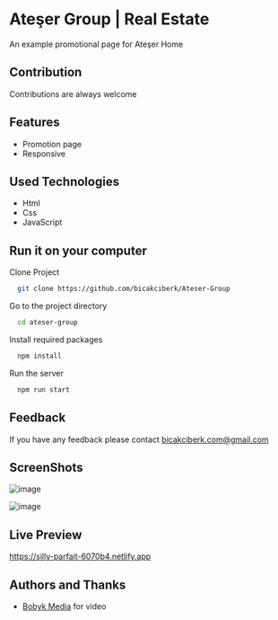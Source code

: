 # Ateşer Group | Real Estate

An example promotional page for Ateşer Home


## Contribution

Contributions are always welcome


  
## Features
- Promotion page
- Responsive

  
## Used Technologies

- Html
- Css
- JavaScript


  
## Run it on your computer

Clone Project

```bash
  git clone https://github.com/bicakciberk/Ateser-Group
```

Go to the project directory

```bash
  cd ateser-group
```

Install required packages

```bash
  npm install
```

Run the server

```bash
  npm run start
```

  
## Feedback

If you have any feedback please contact bicakciberk.com@gmail.com
  
## ScreenShots

![image](https://user-images.githubusercontent.com/120296952/235341679-d4c58b4a-d22e-4997-9930-ab329cddbc44.png)

![image](https://user-images.githubusercontent.com/120296952/235341710-28ac9633-420a-41ef-85fc-a4dafd2e22eb.png)

## Live Preview
https://silly-parfait-6070b4.netlify.app

## Authors and Thanks

- [Bobyk Media](https://www.youtube.com/watch?v=y9j-BL5ocW8) for video


  
